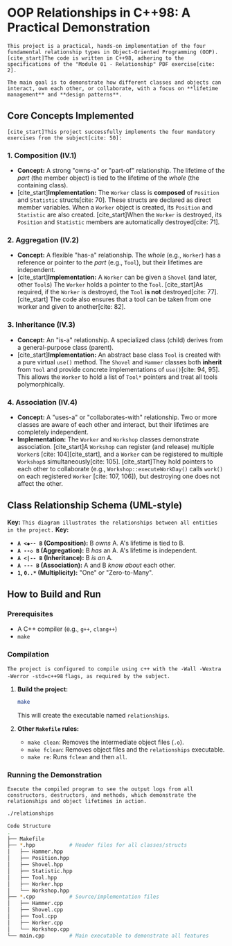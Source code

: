 # OOP Relationships in C++98: A Practical Demonstration

`This project is a practical, hands-on implementation of the four fundamental relationship types in Object-Oriented Programming (OOP). [cite_start]The code is written in C++98, adhering to the specifications of the "Module 01 - Relationship" PDF exercise[cite: 2].`

`The main goal is to demonstrate how different classes and objects can interact, own each other, or collaborate, with a focus on **lifetime management** and **design patterns**.`

## Core Concepts Implemented
`[cite_start]This project successfully implements the four mandatory exercises from the subject[cite: 50]:`

### 1. Composition (IV.1)
* **Concept:** 
    A strong "owns-a" or "part-of" relationship. 
    The lifetime of the *part* (the member object) is tied to the lifetime of 
    the *whole* (the containing class).
* [cite_start]**Implementation:** 
    The `Worker` class is **composed** of `Position` and `Statistic` structs[cite: 70]. 
    These structs are declared as direct member variables. 
    When a `Worker` object is created, its `Position` and `Statistic` are also created.         [cite_start]When the `Worker` is destroyed, its `Position` and `Statistic` members are automatically destroyed[cite: 71].

### 2. Aggregation (IV.2)
* **Concept:** 
    A flexible "has-a" relationship. 
    The *whole* (e.g., `Worker`) has a reference or pointer 
    to the *part* (e.g., `Tool`), but their lifetimes are independent.
* [cite_start]**Implementation:** 
    A `Worker` can be given a `Shovel` (and later, other `Tool`s) 
    The `Worker` holds a pointer to the `Tool`. 
    [cite_start]As required, if the `Worker` is destroyed, 
    the `Tool` **is not** destroyed[cite: 77]. [cite_start]
    The code also ensures that a tool can be taken from one 
    worker and given to another[cite: 82].

### 3. Inheritance (IV.3)
* **Concept:**
    An "is-a" relationship. A specialized class (child) 
    derives from a general-purpose class (parent).
* [cite_start]**Implementation:** 
    An abstract base class `Tool` is created with a pure virtual `use()` method. 
    The `Shovel` and `Hammer` classes both **inherit** from `Tool` 
    and provide concrete implementations of `use()`[cite: 94, 95]. 
    This allows the `Worker` to hold a list of `Tool*` 
    pointers and treat all tools polymorphically.

### 4. Association (IV.4)
* **Concept:** 
    A "uses-a" or "collaborates-with" relationship. 
    Two or more classes are aware of each other and interact, 
    but their lifetimes are completely independent.
* **Implementation:** 
    The `Worker` and `Workshop` classes demonstrate association. 
    [cite_start]A `Workshop` can register (and release) 
    multiple `Worker`s [cite: 104][cite_start], and a 
    `Worker` can be registered to multiple `Workshop`s simultaneously[cite: 105]. 
    [cite_start]They hold pointers to each other to collaborate 
    (e.g., `Workshop::executeWorkDay()` calls `work()` on each 
    registered `Worker` [cite: 107, 106]), 
    but destroying one does not affect the other.

## Class Relationship Schema (UML-style)
**Key:**
    `This diagram illustrates the relationships between all entities in the project.`
**Key:**
* **`A <◆-- B` (Composition):** B *owns* A. A's lifetime is tied to B.
* **`A --◇ B` (Aggregation):** B *has* an A. A's lifetime is independent.
* **`A <|-- B` (Inheritance):** B *is an* A.
* **`A --- B` (Association):** A and B *know about* each other.
* **`1`, `0..*` (Multiplicity):** "One" or "Zero-to-Many".

## How to Build and Run

### Prerequisites
* A C++ compiler (e.g., `g++`, `clang++`)
* `make`

### Compilation
`The project is configured to compile using c++ with the -Wall -Wextra -Werror -std=c++98`
`flags, as required by the subject.`

1.  **Build the project:**
    ```sh
    make
    ```
    This will create the executable named `relationships`.

2.  **Other `Makefile` rules:**
    * `make clean`: Removes the intermediate object files (`.o`).
    * `make fclean`: Removes object files and the `relationships` executable.
    * `make re`: Runs `fclean` and then `all`.

### Running the Demonstration
`Execute the compiled program to see the output logs from all constructors, destructors, and methods, which demonstrate the relationships and object lifetimes in action.`

```sh
./relationships

Code Structure
.
├── Makefile
├── *.hpp           # Header files for all classes/structs
│   ├── Hammer.hpp
│   ├── Position.hpp
│   ├── Shovel.hpp
│   ├── Statistic.hpp
│   ├── Tool.hpp
│   ├── Worker.hpp
│   └── Workshop.hpp
├── *.cpp           # Source/implementation files
│   ├── Hammer.cpp
│   ├── Shovel.cpp
│   ├── Tool.cpp
│   ├── Worker.cpp
│   └── Workshop.cpp
└── main.cpp        # Main executable to demonstrate all features